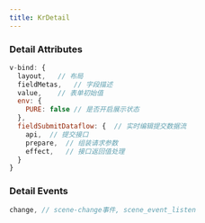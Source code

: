 ```yaml
---
title: KrDetail
---
```


### Detail Attributes

```javascript
v-bind: {
  layout,   // 布局
  fieldMetas,   // 字段描述
  value,    // 表单初始值
  env: {
    PURE: false // 是否开启展示状态
  },
  fieldSubmitDataflow: {  // 实时编辑提交数据流
    api,  // 提交接口
    prepare,  // 组装请求参数
    effect,   // 接口返回值处理
  }
}

```

### Detail Events
```javaScript
change, // scene-change事件, scene_event_listen
```
